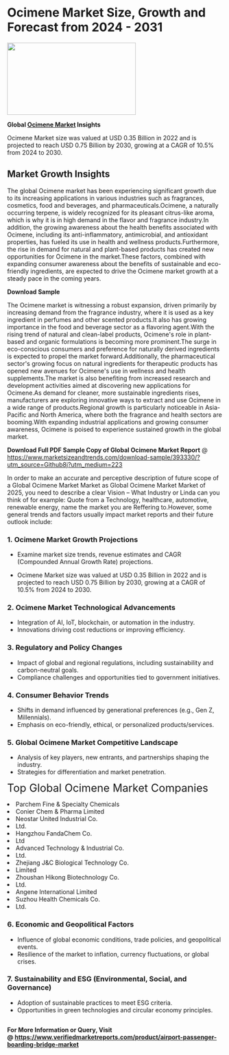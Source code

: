 <H1>Ocimene Market Size, Growth and Forecast from 2024 - 2031</H1><img class="aligncenter size-medium wp-image-584254" src="https://thirdeyenews.in/wp-content/uploads/2024/09/Global-Market-Research-300x168.jpeg" alt="" width="300" height="168" /><p><strong>Global&nbsp;<a href="https://www.marketsizeandtrends.com/download-sample/393330/?utm_source=Github8j?utm_medium=223">Ocimene Market</a> Insights</strong></p><p>Ocimene Market size was valued at USD 0.35 Billion in 2022 and is projected to reach USD 0.75 Billion by 2030, growing at a CAGR of 10.5% from 2024 to 2030.</p><p><h2>Market Growth Insights</h2> <p>The global Ocimene market has been experiencing significant growth due to its increasing applications in various industries such as fragrances, cosmetics, food and beverages, and pharmaceuticals.Ocimene, a naturally occurring terpene, is widely recognized for its pleasant citrus-like aroma, which is why it is in high demand in the flavor and fragrance industry.In addition, the growing awareness about the health benefits associated with Ocimene, including its anti-inflammatory, antimicrobial, and antioxidant properties, has fueled its use in health and wellness products.Furthermore, the rise in demand for natural and plant-based products has created new opportunities for Ocimene in the market.These factors, combined with expanding consumer awareness about the benefits of sustainable and eco-friendly ingredients, are expected to drive the Ocimene market growth at a steady pace in the coming years.</p> <p><strong>Download Sample</strong></p> <p>The Ocimene market is witnessing a robust expansion, driven primarily by increasing demand from the fragrance industry, where it is used as a key ingredient in perfumes and other scented products.It also has growing importance in the food and beverage sector as a flavoring agent.With the rising trend of natural and clean-label products, Ocimene's role in plant-based and organic formulations is becoming more prominent.The surge in eco-conscious consumers and preference for naturally derived ingredients is expected to propel the market forward.Additionally, the pharmaceutical sector's growing focus on natural ingredients for therapeutic products has opened new avenues for Ocimene's use in wellness and health supplements.The market is also benefiting from increased research and development activities aimed at discovering new applications for Ocimene.As demand for cleaner, more sustainable ingredients rises, manufacturers are exploring innovative ways to extract and use Ocimene in a wide range of products.Regional growth is particularly noticeable in Asia-Pacific and North America, where both the fragrance and health sectors are booming.With expanding industrial applications and growing consumer awareness, Ocimene is poised to experience sustained growth in the global market.<p><span class=""><strong>Download Full PDF Sample Copy of Global Ocimene Market Report</strong> @ <a href="https://www.marketsizeandtrends.com/download-sample/393330/?utm_source=Github8j?utm_medium=223" target="_blank">https://www.marketsizeandtrends.com/download-sample/393330/?utm_source=Github8j?utm_medium=223</a></span></p><p>In order to make an accurate and perceptive description of future scope of a Global&nbsp;Ocimene Market Market as Global&nbsp;Ocimene Market Market of 2025, you need to describe a clear Vision &ndash; What Industry or Linda can you think of for example: Quote from a Technology, healthcare, automotive, renewable energy, name the market you are Reffering to.However, some general trends and factors usually impact market reports and their future outlook include:</p><h3>1.&nbsp;<strong>Ocimene Market Growth Projections</strong></h3><ul><li>Examine market size trends, revenue estimates and CAGR (Compounded Annual Growth Rate) projections.</li><li><p>Ocimene Market size was valued at USD 0.35 Billion in 2022 and is projected to reach USD 0.75 Billion by 2030, growing at a CAGR of 10.5% from 2024 to 2030.</p></li></ul><h3>2.&nbsp;<strong>Ocimene Market Technological Advancements</strong></h3><ul><li>Integration of AI, IoT, blockchain, or automation in the industry.</li><li>Innovations driving cost reductions or improving efficiency.</li></ul><h3>3.&nbsp;<strong>Regulatory and Policy Changes</strong></h3><ul><li>Impact of global and regional regulations, including sustainability and carbon-neutral goals.</li><li>Compliance challenges and opportunities tied to government initiatives.</li></ul><h3>4.&nbsp;<strong>Consumer Behavior Trends</strong></h3><ul><li>Shifts in demand influenced by generational preferences (e.g., Gen Z, Millennials).</li><li>Emphasis on eco-friendly, ethical, or personalized products/services.</li></ul><h3>5.&nbsp;<strong>Global Ocimene Market Competitive Landscape</strong></h3><ul><li>Analysis of key players, new entrants, and partnerships shaping the industry.</li><li>Strategies for differentiation and market penetration.</li></ul><p data-pm-slice="1 1 []"><span style="color: inherit; font-family: inherit; font-size: 25px;">Top Global Ocimene Market Companies</span></p><div class="" data-test-id=""><p><li>Parchem Fine & Specialty Chemicals</li><li> Conier Chem & Pharma Limited</li><li> Neostar United Industrial Co.</li><li> Ltd.</li><li> Hangzhou FandaChem Co.</li><li>Ltd</li><li> Advanced Technology & Industrial Co.</li><li> Ltd.</li><li> Zhejiang J&C Biological Technology Co.</li><li>Limited</li><li> Zhoushan Hikong Biotechnology Co.</li><li>Ltd.</li><li> Angene International Limited</li><li> Suzhou Health Chemicals Co.</li><li> Ltd.</li></p></div><h3>6.&nbsp;<strong>Economic and Geopolitical Factors</strong></h3><ul><li>Influence of global economic conditions, trade policies, and geopolitical events.</li><li>Resilience of the market to inflation, currency fluctuations, or global crises.</li></ul><h3>7.&nbsp;<strong>Sustainability and ESG (Environmental, Social, and Governance)</strong></h3><ul><li>Adoption of sustainable practices to meet ESG criteria.</li><li>Opportunities in green technologies and circular economy principles.</li></ul><h2><strong style="font-size: 14px;">For More Information or Query, Visit @&nbsp;</strong><a style="background-color: #ffffff; font-size: 14px;" href="https://www.marketsizeandtrends.com/report/ocimene-market/" target="_blank">https://www.verifiedmarketreports.com/product/airport-passenger-boarding-bridge-market</a></h2>